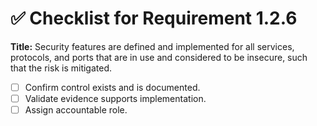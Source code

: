 # ✅ Checklist for Requirement 1.2.6

**Title:** Security features are defined and implemented for all services, protocols, and ports that are in use and considered to be insecure, such that the risk is mitigated.

- [ ] Confirm control exists and is documented.
- [ ] Validate evidence supports implementation.
- [ ] Assign accountable role.
